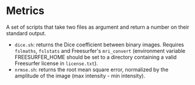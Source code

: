 # Metrics

A set of scripts that take two files as argument and return a number on their standard output.

* `dice.sh`: returns the Dice coefficient between binary images. Requires `fslmaths`, `fslstats` and Freesurfer's `mri_convert` (environment variable FREESURFER_HOME should be set to a directory containing a valid Freesurfer license in `license.txt`).
* `nrmse.sh`: returns the root mean square error, normalized by the amplitude of the image (max intensity - min intensity).
